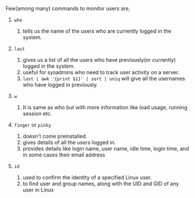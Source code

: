 Few(among many) commands to monitor users are, 

1. `who`
	1. tells us the name of the users who are currently logged in the system. 

2. `last`
	1. gives us a list of all the users who have previously(or currently) logged in the system. 
	2. useful for sysadmins who need to track user activity on a server.
	3. `last | awk '{print $1}' | sort | uniq` will give all the usernames who have logged in previously. 

3. `w`
	1. It is same as who but with more information like load usage, running session etc.

4. `finger` or `pinky`
	1. doesn't come preinstalled. 
	2. gives details of all the users logged in.
	3. provides details like login name, user name, idle time, login time, and in some cases their email address

5. `id`
	1. used to confirm the identity of a specified Linux user.
	2. to find user and group names, along with the UID and GID of any user in Linux


